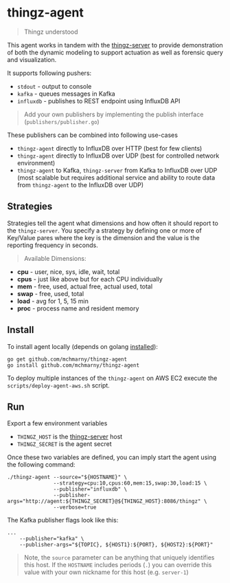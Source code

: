 # thingz-agent

> Thingz understood

This agent works in tandem with the [thingz-server](https://github.com/mchmarny/thingz-server) to provide demonstration of both the dynamic modeling to support actuation as well as forensic query and visualization.

It supports following pushers: 

* `stdout` - output to console
* `kafka` - queues messages in Kafka 
* `influxdb` - publishes to REST endpoint using InfluxDB API

> Add your own publishers by implementing the publish interface (`publishers/publisher.go`)

These publishers can be combined into following use-cases 

* `thingz-agent` directly to InfluxDB over HTTP (best for few clients)
* `thingz-agent` directly to InfluxDB over UDP (best for controlled network environment)
* `thingz-agent` to Kafka, `thingz-server` from Kafka to InfluxDB over UDP (most scalable but requires additional service and ability to route data from `thingz-agent` to the InfluxDB over UDP)

## Strategies 

Strategies tell the agent what dimensions and how often it should report to the `thingz-server`. You specify a strategy by defining one or more of Key/Value pares where the key is the dimension and the value is the reporting frequency in seconds.

> Available Dimensions:


* **cpu**  - user, nice, sys, idle, wait, total
* **cpus** - just like above but for each CPU individually
* **mem**  - free, used, actual free, actual used, total
* **swap** - free, used, total
* **load** - avg for 1, 5, 15 min
* **proc** - process name and resident memory

## Install

To install agent locally (depends on golang [installed](http://golang.org/doc/install)):

```
go get github.com/mchmarny/thingz-agent
go install github.com/mchmarny/thingz-agent
```

To deploy multiple instances of the `thingz-agent` on AWS EC2 execute the `scripts/deploy-agent-aws.sh` script.

## Run

Export a few environment variables

* `THINGZ_HOST` is the [thingz-server](https://github.com/mchmarny/thingz-server) host
* `THINGZ_SECRET` is the agent secret 

Once these two variables are defined, you can imply start the agent using the following command: 


```
./thingz-agent --source="${HOSTNAME}" \
               --strategy=cpu:10,cpus:60,mem:15,swap:30,load:15 \
               --publisher="influxdb" \
               --publisher-args="http://agent:${THINGZ_SECRET}@${THINGZ_HOST}:8086/thingz" \
               --verbose=true
```                  

The Kafka publisher flags look like this:

```
...
    --publisher="kafka" \
    --publisher-args="${TOPIC}, ${HOST1}:${PORT}, ${HOST2}:${PORT}"
```               


> Note, the `source` parameter can be anything that uniquely identifies this host. If the `HOSTNAME` includes periods (`.`) you can override this value with your own nickname for this host (e.g. `server-1`)



